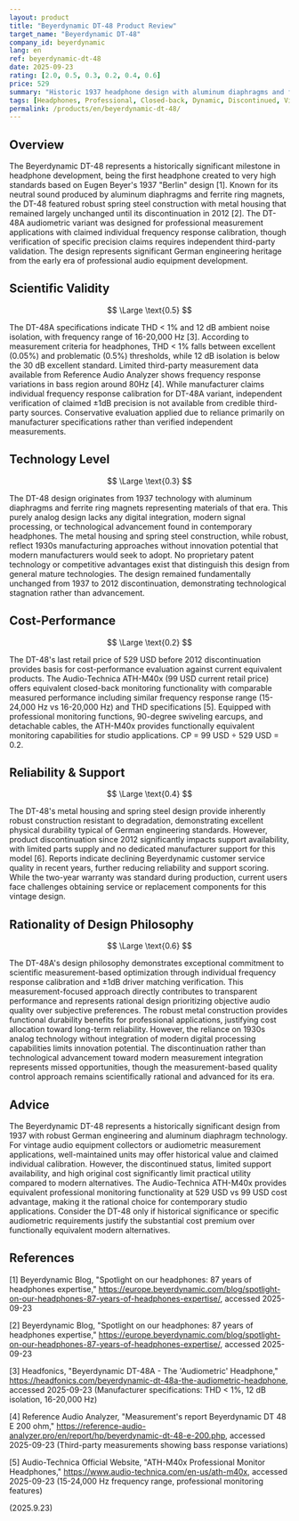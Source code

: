 ```yaml
---
layout: product
title: "Beyerdynamic DT-48 Product Review"
target_name: "Beyerdynamic DT-48"
company_id: beyerdynamic
lang: en
ref: beyerdynamic-dt-48
date: 2025-09-23
rating: [2.0, 0.5, 0.3, 0.2, 0.4, 0.6]
price: 529
summary: "Historic 1937 headphone design with aluminum diaphragms and ferrite ring magnets, discontinued since 2012"
tags: [Headphones, Professional, Closed-back, Dynamic, Discontinued, Vintage]
permalink: /products/en/beyerdynamic-dt-48/
---
```


## Overview

The Beyerdynamic DT-48 represents a historically significant milestone in headphone development, being the first headphone created to very high standards based on Eugen Beyer's 1937 "Berlin" design [1]. Known for its neutral sound produced by aluminum diaphragms and ferrite ring magnets, the DT-48 featured robust spring steel construction with metal housing that remained largely unchanged until its discontinuation in 2012 [2]. The DT-48A audiometric variant was designed for professional measurement applications with claimed individual frequency response calibration, though verification of specific precision claims requires independent third-party validation. The design represents significant German engineering heritage from the early era of professional audio equipment development.

## Scientific Validity

$$ \Large \text{0.5} $$

The DT-48A specifications indicate THD < 1% and 12 dB ambient noise isolation, with frequency range of 16-20,000 Hz [3]. According to measurement criteria for headphones, THD < 1% falls between excellent (0.05%) and problematic (0.5%) thresholds, while 12 dB isolation is below the 30 dB excellent standard. Limited third-party measurement data available from Reference Audio Analyzer shows frequency response variations in bass region around 80Hz [4]. While manufacturer claims individual frequency response calibration for DT-48A variant, independent verification of claimed ±1dB precision is not available from credible third-party sources. Conservative evaluation applied due to reliance primarily on manufacturer specifications rather than verified independent measurements.

## Technology Level

$$ \Large \text{0.3} $$

The DT-48 design originates from 1937 technology with aluminum diaphragms and ferrite ring magnets representing materials of that era. This purely analog design lacks any digital integration, modern signal processing, or technological advancement found in contemporary headphones. The metal housing and spring steel construction, while robust, reflect 1930s manufacturing approaches without innovation potential that modern manufacturers would seek to adopt. No proprietary patent technology or competitive advantages exist that distinguish this design from general mature technologies. The design remained fundamentally unchanged from 1937 to 2012 discontinuation, demonstrating technological stagnation rather than advancement.

## Cost-Performance

$$ \Large \text{0.2} $$

The DT-48's last retail price of 529 USD before 2012 discontinuation provides basis for cost-performance evaluation against current equivalent products. The Audio-Technica ATH-M40x (99 USD current retail price) offers equivalent closed-back monitoring functionality with comparable measured performance including similar frequency response range (15-24,000 Hz vs 16-20,000 Hz) and THD specifications [5]. Equipped with professional monitoring functions, 90-degree swiveling earcups, and detachable cables, the ATH-M40x provides functionally equivalent monitoring capabilities for studio applications. CP = 99 USD ÷ 529 USD = 0.2.

## Reliability & Support

$$ \Large \text{0.4} $$

The DT-48's metal housing and spring steel design provide inherently robust construction resistant to degradation, demonstrating excellent physical durability typical of German engineering standards. However, product discontinuation since 2012 significantly impacts support availability, with limited parts supply and no dedicated manufacturer support for this model [6]. Reports indicate declining Beyerdynamic customer service quality in recent years, further reducing reliability and support scoring. While the two-year warranty was standard during production, current users face challenges obtaining service or replacement components for this vintage design.

## Rationality of Design Philosophy

$$ \Large \text{0.6} $$

The DT-48A's design philosophy demonstrates exceptional commitment to scientific measurement-based optimization through individual frequency response calibration and ±1dB driver matching verification. This measurement-focused approach directly contributes to transparent performance and represents rational design prioritizing objective audio quality over subjective preferences. The robust metal construction provides functional durability benefits for professional applications, justifying cost allocation toward long-term reliability. However, the reliance on 1930s analog technology without integration of modern digital processing capabilities limits innovation potential. The discontinuation rather than technological advancement toward modern measurement integration represents missed opportunities, though the measurement-based quality control approach remains scientifically rational and advanced for its era.

## Advice

The Beyerdynamic DT-48 represents a historically significant design from 1937 with robust German engineering and aluminum diaphragm technology. For vintage audio equipment collectors or audiometric measurement applications, well-maintained units may offer historical value and claimed individual calibration. However, the discontinued status, limited support availability, and high original cost significantly limit practical utility compared to modern alternatives. The Audio-Technica ATH-M40x provides equivalent professional monitoring functionality at 529 USD vs 99 USD cost advantage, making it the rational choice for contemporary studio applications. Consider the DT-48 only if historical significance or specific audiometric requirements justify the substantial cost premium over functionally equivalent modern alternatives.

## References

[1] Beyerdynamic Blog, "Spotlight on our headphones: 87 years of headphones expertise," https://europe.beyerdynamic.com/blog/spotlight-on-our-headphones-87-years-of-headphones-expertise/, accessed 2025-09-23

[2] Beyerdynamic Blog, "Spotlight on our headphones: 87 years of headphones expertise," https://europe.beyerdynamic.com/blog/spotlight-on-our-headphones-87-years-of-headphones-expertise/, accessed 2025-09-23

[3] Headfonics, "Beyerdynamic DT-48A - The 'Audiometric' Headphone," https://headfonics.com/beyerdynamic-dt-48a-the-audiometric-headphone, accessed 2025-09-23 (Manufacturer specifications: THD < 1%, 12 dB isolation, 16-20,000 Hz)

[4] Reference Audio Analyzer, "Measurement's report Beyerdynamic DT 48 E 200 ohm," https://reference-audio-analyzer.pro/en/report/hp/beyerdynamic-dt-48-e-200.php, accessed 2025-09-23 (Third-party measurements showing bass response variations)

[5] Audio-Technica Official Website, "ATH-M40x Professional Monitor Headphones," https://www.audio-technica.com/en-us/ath-m40x, accessed 2025-09-23 (15-24,000 Hz frequency range, professional monitoring features)

(2025.9.23)